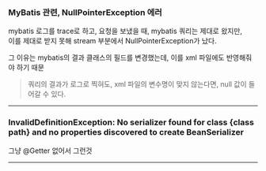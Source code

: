 ### MyBatis 관련, NullPointerException 에러

mybatis 로그를 trace로 하고, 요청을 보냈을 때, mybatis 쿼리는 제대로 왔지만,  
이를 제대로 받지 못해 stream 부분에서 NullPointerException가 났다.

그 이유는 mybatis의 결과 클래스의 필드를 변경했는데, 이를 xml 파일에도 반영해줘야 하기 때문

> 쿼리의 결과가 로그로 찍혀도, xml 파일의 변수명이 맞지 않는다면, null 값이 들어갈 수 있다.

---

### InvalidDefinitionException: No serializer found for class {class path} and no properties discovered to create BeanSerializer

그냥 @Getter 없어서 그런것

---